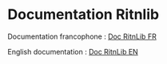 # Documentation Ritnlib

Documentation francophone : [Doc RitnLib FR](https://github.com/RitnDev/RitnLib/blob/main/DOC_FR.md)

English documentation : [Doc RitnLib EN](https://github.com/RitnDev/RitnLib/blob/main/DOC_EN.md)
